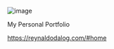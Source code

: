 ![image](https://user-images.githubusercontent.com/64511429/138817124-2e4947b5-b340-4201-9391-2c5379e52bca.png)


My Personal Portfolio

https://reynaldodalog.com/#home

